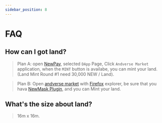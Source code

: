 ```yaml
---
sidebar_position: 8
---
```

# FAQ

## How can I got land?

> Plan A: open [NewPay](https://www.newtonproject.org/newpay/), selected `DApp` Page, Click `Andverse Market` application, when the `MINT` button is availabe, you can mint your land. (Land Mint Round #1 need 30,000 NEW / Land).

> Plan B: Open [andverse market](https://market.andverse.org) with [Firefox](https://www.mozilla.org/en-US/firefox/) explorer, be sure that you hava [NewMask Plugin](https://addons.mozilla.org/zh-CN/firefox/addon/newmask/?utm_source=addons.mozilla.org&utm_medium=referral&utm_content=search), and you can Mint your land.


## What's the size about land?

> 16m x 16m.

